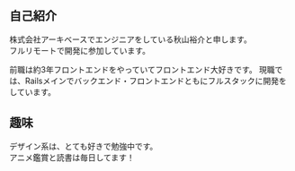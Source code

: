 ## 自己紹介
株式会社アーキベースでエンジニアをしている秋山裕介と申します。  
フルリモートで開発に参加しています。

前職は約3年フロントエンドをやっていてフロントエンド大好きです。
現職では、Railsメインでバックエンド・フロントエンドともにフルスタックに開発をしています。

## 趣味
デザイン系は、とても好きで勉強中です。  
アニメ鑑賞と読書は毎日してます！
